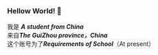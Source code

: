 ### Hellow World! 👋
我是 ***A student from China***  
来自***The GuiZhou province，China***  
这个账号为了***Requirements of School***（At present）
